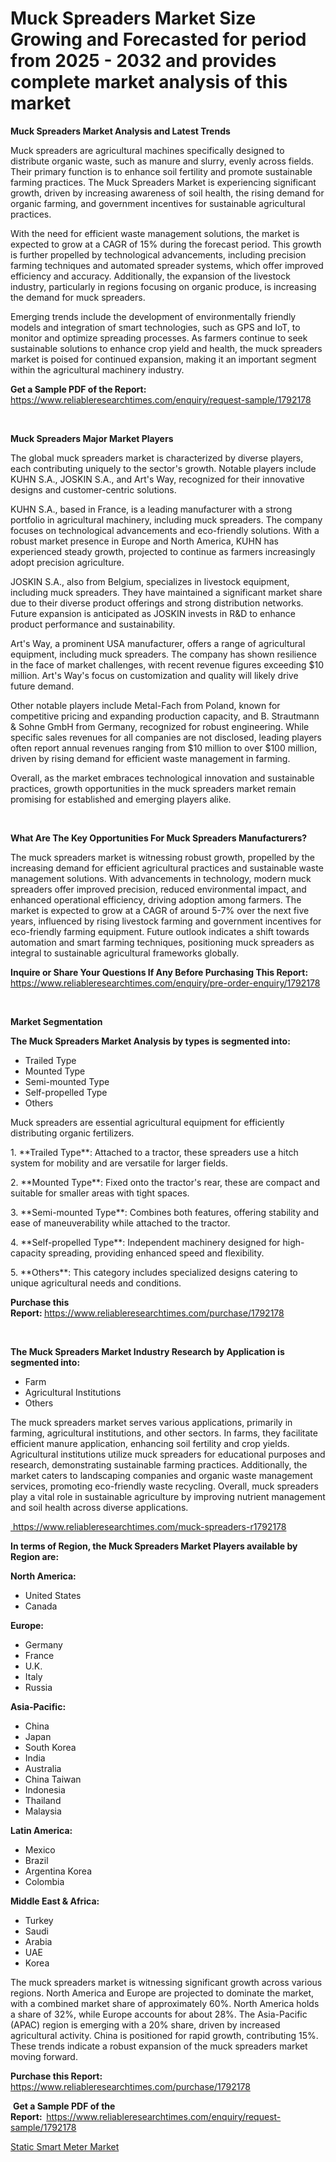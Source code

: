 <p><h1>Muck Spreaders Market Size Growing and Forecasted for period from 2025 - 2032 and provides complete market analysis of this market</h1></p><p><strong>Muck Spreaders Market Analysis and Latest Trends</strong></p>
<p><p>Muck spreaders are agricultural machines specifically designed to distribute organic waste, such as manure and slurry, evenly across fields. Their primary function is to enhance soil fertility and promote sustainable farming practices. The Muck Spreaders Market is experiencing significant growth, driven by increasing awareness of soil health, the rising demand for organic farming, and government incentives for sustainable agricultural practices.</p><p>With the need for efficient waste management solutions, the market is expected to grow at a CAGR of 15% during the forecast period. This growth is further propelled by technological advancements, including precision farming techniques and automated spreader systems, which offer improved efficiency and accuracy. Additionally, the expansion of the livestock industry, particularly in regions focusing on organic produce, is increasing the demand for muck spreaders. </p><p>Emerging trends include the development of environmentally friendly models and integration of smart technologies, such as GPS and IoT, to monitor and optimize spreading processes. As farmers continue to seek sustainable solutions to enhance crop yield and health, the muck spreaders market is poised for continued expansion, making it an important segment within the agricultural machinery industry.</p></p>
<p><strong>Get a Sample PDF of the Report:&nbsp;</strong> <a href="https://www.reliableresearchtimes.com/enquiry/request-sample/1792178?utm_campaign=2723&utm_medium=2&utm_source=Github&utm_content=ia&utm_term=28022025&utm_id=muck-spreaders">https://www.reliableresearchtimes.com/enquiry/request-sample/1792178</a></p>
<p>&nbsp;</p>
<p><strong>Muck Spreaders Major Market Players</strong></p>
<p><p>The global muck spreaders market is characterized by diverse players, each contributing uniquely to the sector's growth. Notable players include KUHN S.A., JOSKIN S.A., and Art's Way, recognized for their innovative designs and customer-centric solutions.</p><p>KUHN S.A., based in France, is a leading manufacturer with a strong portfolio in agricultural machinery, including muck spreaders. The company focuses on technological advancements and eco-friendly solutions. With a robust market presence in Europe and North America, KUHN has experienced steady growth, projected to continue as farmers increasingly adopt precision agriculture.</p><p>JOSKIN S.A., also from Belgium, specializes in livestock equipment, including muck spreaders. They have maintained a significant market share due to their diverse product offerings and strong distribution networks. Future expansion is anticipated as JOSKIN invests in R&D to enhance product performance and sustainability.</p><p>Art's Way, a prominent USA manufacturer, offers a range of agricultural equipment, including muck spreaders. The company has shown resilience in the face of market challenges, with recent revenue figures exceeding $10 million. Art's Way's focus on customization and quality will likely drive future demand.</p><p>Other notable players include Metal-Fach from Poland, known for competitive pricing and expanding production capacity, and B. Strautmann & Sohne GmbH from Germany, recognized for robust engineering. While specific sales revenues for all companies are not disclosed, leading players often report annual revenues ranging from $10 million to over $100 million, driven by rising demand for efficient waste management in farming.</p><p>Overall, as the market embraces technological innovation and sustainable practices, growth opportunities in the muck spreaders market remain promising for established and emerging players alike.</p></p>
<p>&nbsp;</p>
<p><strong>What Are The Key Opportunities For Muck Spreaders Manufacturers?</strong></p>
<p><p>The muck spreaders market is witnessing robust growth, propelled by the increasing demand for efficient agricultural practices and sustainable waste management solutions. With advancements in technology, modern muck spreaders offer improved precision, reduced environmental impact, and enhanced operational efficiency, driving adoption among farmers. The market is expected to grow at a CAGR of around 5-7% over the next five years, influenced by rising livestock farming and government incentives for eco-friendly farming equipment. Future outlook indicates a shift towards automation and smart farming techniques, positioning muck spreaders as integral to sustainable agricultural frameworks globally.</p></p>
<p><strong>Inquire or Share Your Questions If Any Before Purchasing This Report:</strong> <a href="https://www.reliableresearchtimes.com/enquiry/pre-order-enquiry/1792178?utm_campaign=2723&utm_medium=2&utm_source=Github&utm_content=ia&utm_term=28022025&utm_id=muck-spreaders">https://www.reliableresearchtimes.com/enquiry/pre-order-enquiry/1792178</a></p>
<p>&nbsp;</p>
<p><strong>Market Segmentation</strong></p>
<p><strong>The Muck Spreaders Market Analysis by types is segmented into:</strong></p>
<p><ul><li>Trailed Type</li><li>Mounted Type</li><li>Semi-mounted Type</li><li>Self-propelled Type</li><li>Others</li></ul></p>
<p><p>Muck spreaders are essential agricultural equipment for efficiently distributing organic fertilizers. </p><p>1. **Trailed Type**: Attached to a tractor, these spreaders use a hitch system for mobility and are versatile for larger fields.</p><p>  </p><p>2. **Mounted Type**: Fixed onto the tractor's rear, these are compact and suitable for smaller areas with tight spaces.</p><p>3. **Semi-mounted Type**: Combines both features, offering stability and ease of maneuverability while attached to the tractor.</p><p>4. **Self-propelled Type**: Independent machinery designed for high-capacity spreading, providing enhanced speed and flexibility.</p><p>5. **Others**: This category includes specialized designs catering to unique agricultural needs and conditions.</p></p>
<p><strong>Purchase this Report:&nbsp;</strong><a href="https://www.reliableresearchtimes.com/purchase/1792178?utm_campaign=2723&utm_medium=2&utm_source=Github&utm_content=ia&utm_term=28022025&utm_id=muck-spreaders">https://www.reliableresearchtimes.com/purchase/1792178</a></p>
<p>&nbsp;</p>
<p><strong>The Muck Spreaders Market Industry Research by Application is segmented into:</strong></p>
<p><ul><li>Farm</li><li>Agricultural Institutions</li><li>Others</li></ul></p>
<p><p>The muck spreaders market serves various applications, primarily in farming, agricultural institutions, and other sectors. In farms, they facilitate efficient manure application, enhancing soil fertility and crop yields. Agricultural institutions utilize muck spreaders for educational purposes and research, demonstrating sustainable farming practices. Additionally, the market caters to landscaping companies and organic waste management services, promoting eco-friendly waste recycling. Overall, muck spreaders play a vital role in sustainable agriculture by improving nutrient management and soil health across diverse applications.</p></p>
<p><a href="https://www.reliableresearchtimes.com/muck-spreaders-r1792178?utm_campaign=2723&utm_medium=2&utm_source=Github&utm_content=ia&utm_term=28022025&utm_id=muck-spreaders">&nbsp;https://www.reliableresearchtimes.com/muck-spreaders-r1792178</a></p>
<p><strong>In terms of Region, the Muck Spreaders Market Players available by Region are:</strong></p>
<p>
    <p> <strong> North America: </strong>
        <ul>
            <li>United States</li>
            <li>Canada</li>
        </ul>
        </p> 
    <p> <strong> Europe: </strong>
        <ul>
            <li>Germany</li>
            <li>France</li>
            <li>U.K.</li>
            <li>Italy</li>
            <li>Russia</li>
        </ul>
        </p> 
    <p> <strong> Asia-Pacific: </strong>
        <ul>
            <li>China</li>
            <li>Japan</li>
            <li>South Korea</li>
            <li>India</li>
            <li>Australia</li>
            <li>China Taiwan</li>
            <li>Indonesia</li>
            <li>Thailand</li>
            <li>Malaysia</li>
        </ul>
        </p> 
    <p> <strong> Latin America: </strong>
        <ul>
            <li>Mexico</li>
            <li>Brazil</li>
            <li>Argentina Korea</li>
            <li>Colombia</li>
        </ul>
        </p> 
    <p> <strong> Middle East & Africa: </strong>
        <ul>
            <li>Turkey</li>
            <li>Saudi</li>
            <li>Arabia</li>
            <li>UAE</li>
            <li>Korea</li>
        </ul>
    </p>
    </p>
<p><p>The muck spreaders market is witnessing significant growth across various regions. North America and Europe are projected to dominate the market, with a combined market share of approximately 60%. North America holds a share of 32%, while Europe accounts for about 28%. The Asia-Pacific (APAC) region is emerging with a 20% share, driven by increased agricultural activity. China is positioned for rapid growth, contributing 15%. These trends indicate a robust expansion of the muck spreaders market moving forward.</p></p>
<p><strong>Purchase this Report: </strong><a href="https://www.reliableresearchtimes.com/purchase/1792178?utm_campaign=2723&utm_medium=2&utm_source=Github&utm_content=ia&utm_term=28022025&utm_id=muck-spreaders">https://www.reliableresearchtimes.com/purchase/1792178</a></p>
<p>&nbsp;<strong>Get a Sample PDF of the Report:&nbsp;&nbsp;</strong><a href="https://www.reliableresearchtimes.com/enquiry/request-sample/1792178?utm_campaign=2723&utm_medium=2&utm_source=Github&utm_content=ia&utm_term=28022025&utm_id=muck-spreaders">https://www.reliableresearchtimes.com/enquiry/request-sample/1792178</a></p>
<p><strong></strong></p>
<p><p><a href="https://github.com/ghimergela93/Market-Research-Report-List-1/blob/main/static-smart-meter-market.md?utm_campaign=2723&utm_medium=2&utm_source=Github&utm_content=ia&utm_term=28022025&utm_id=muck-spreaders">Static Smart Meter Market</a></p></p>